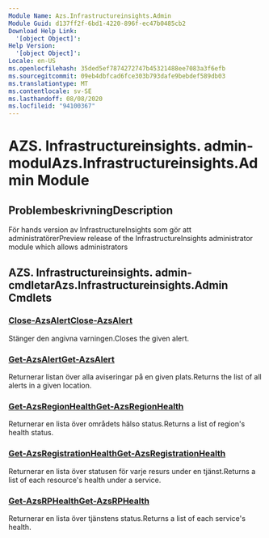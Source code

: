 ```yaml
---
Module Name: Azs.Infrastructureinsights.Admin
Module Guid: d137ff2f-6bd1-4220-896f-ec47b0485cb2
Download Help Link:
  '[object Object]': 
Help Version:
  '[object Object]': 
Locale: en-US
ms.openlocfilehash: 35ded5ef7874272747b45321488ee7083a3f6efb
ms.sourcegitcommit: 09eb4dbfcad6fce303b793dafe9bebdef589db03
ms.translationtype: MT
ms.contentlocale: sv-SE
ms.lasthandoff: 08/08/2020
ms.locfileid: "94100367"
---
```

# <span data-ttu-id="d2df6-101">AZS. Infrastructureinsights. admin-modul</span><span class="sxs-lookup"><span data-stu-id="d2df6-101">Azs.Infrastructureinsights.Admin Module</span></span>
## <span data-ttu-id="d2df6-102">Problembeskrivning</span><span class="sxs-lookup"><span data-stu-id="d2df6-102">Description</span></span>
<span data-ttu-id="d2df6-103">För hands version av InfrastructureInsights som gör att administratörer</span><span class="sxs-lookup"><span data-stu-id="d2df6-103">Preview release of the InfrastructureInsights administrator module which allows administrators</span></span>  

## <span data-ttu-id="d2df6-104">AZS. Infrastructureinsights. admin-cmdletar</span><span class="sxs-lookup"><span data-stu-id="d2df6-104">Azs.Infrastructureinsights.Admin Cmdlets</span></span>
### [<span data-ttu-id="d2df6-105">Close-AzsAlert</span><span class="sxs-lookup"><span data-stu-id="d2df6-105">Close-AzsAlert</span></span>](Close-AzsAlert.md)
<span data-ttu-id="d2df6-106">Stänger den angivna varningen.</span><span class="sxs-lookup"><span data-stu-id="d2df6-106">Closes the given alert.</span></span>

### [<span data-ttu-id="d2df6-107">Get-AzsAlert</span><span class="sxs-lookup"><span data-stu-id="d2df6-107">Get-AzsAlert</span></span>](Get-AzsAlert.md)
<span data-ttu-id="d2df6-108">Returnerar listan över alla aviseringar på en given plats.</span><span class="sxs-lookup"><span data-stu-id="d2df6-108">Returns the list of all alerts in a given location.</span></span>

### [<span data-ttu-id="d2df6-109">Get-AzsRegionHealth</span><span class="sxs-lookup"><span data-stu-id="d2df6-109">Get-AzsRegionHealth</span></span>](Get-AzsRegionHealth.md)
<span data-ttu-id="d2df6-110">Returnerar en lista över områdets hälso status.</span><span class="sxs-lookup"><span data-stu-id="d2df6-110">Returns a list of region's health status.</span></span>

### [<span data-ttu-id="d2df6-111">Get-AzsRegistrationHealth</span><span class="sxs-lookup"><span data-stu-id="d2df6-111">Get-AzsRegistrationHealth</span></span>](Get-AzsRegistrationHealth.md)
<span data-ttu-id="d2df6-112">Returnerar en lista över statusen för varje resurs under en tjänst.</span><span class="sxs-lookup"><span data-stu-id="d2df6-112">Returns a list of each resource's health under a service.</span></span>

### [<span data-ttu-id="d2df6-113">Get-AzsRPHealth</span><span class="sxs-lookup"><span data-stu-id="d2df6-113">Get-AzsRPHealth</span></span>](Get-AzsRPHealth.md)
<span data-ttu-id="d2df6-114">Returnerar en lista över tjänstens status.</span><span class="sxs-lookup"><span data-stu-id="d2df6-114">Returns a list of each service's health.</span></span>

